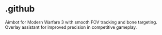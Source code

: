 # .github
Aimbot for Modern Warfare 3 with smooth FOV tracking and bone targeting. Overlay assistant for improved precision in competitive gameplay.
